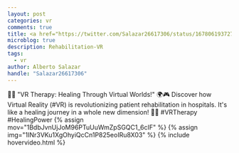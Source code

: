 ```yaml
---
layout: post
categories: vr
comments: true
title: <a href="https://twitter.com/Salazar26617306/status/1678061937270169603">VR in Medical Rehabilitation</a>
microblog: true
description: Rehabilitation-VR
tags: 
  - vr
author: Alberto Salazar
handle: "Salazar26617306"
---
```


🏥💫 "VR Therapy: Healing Through Virtual Worlds!" 🌍🎮 Discover how Virtual Reality (#VR) is revolutionizing patient rehabilitation in hospitals. It's like a healing journey in a whole new dimension! 🌟🙌 #VRTherapy #HealingPower
{% assign mov="1BdbJvnUjJoM96PTuUuWmZpSGQC1_6cIF" %}
{% assign img="1INr3VKu1XgOhyiQcCn1P825eoIRu8X03" %}
{% include hovervideo.html %}
